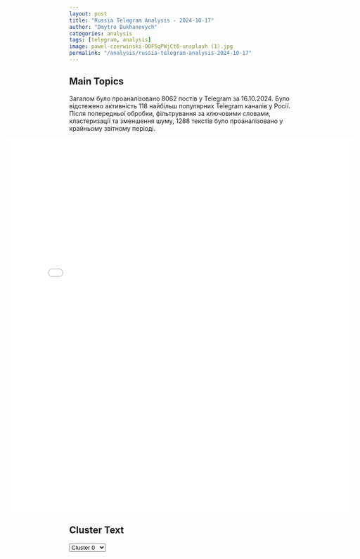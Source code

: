 ```yaml
---
layout: post
title: "Russia Telegram Analysis - 2024-10-17"
author: "Dmytro Bukhanevych"
categories: analysis
tags: [telegram, analysis]
image: pawel-czerwinski-OOFSqPWjCt0-unsplash (1).jpg
permalink: "/analysis/russia-telegram-analysis-2024-10-17"
---
```


<style>
    /* Adjusting iframe-container styles */
    .wide-iframe-container {
        width: calc(100% + 30vw);  /* Extending the width */
        margin-left: -15vw;       /* Negative margin to push to the left */
        overflow: hidden;         /* In case the iframe content spills over */
    }

    .wide-iframe-container iframe {
        width: 100%;  /* Making the iframe take the full width of its container */
        border: none; /* Removing any borders from the iframe */
    }

    /* Toggle mechanism */
    .hidden {
        display: none;
    }
    
    .show-content-target:checked + .show-content {
        display: block;
    }
</style>

<h2>Main Topics</h2>
<p>Загалом було проаналізовано 8062 постів у Telegram за 16.10.2024. Було відстежено активність 118 найбільш популярних Telegram каналів у Росії. Після попередньої обробки, фільтрування за ключовими словами, кластеризації та зменшення шуму, 1288 текстів було проаналізовано у крайньому звітному періоді.</p>
<!-- Embedding Main Plotly Visualization -->
<div class="wide-iframe-container">
    <iframe src="{{site.baseurl}}/visualizations/2024-10-17/fig_topics_time.html" height="850"></iframe>
</div>


<h2>Cluster Text</h2>

<!-- Dropdown to select a cluster -->
<select id="clusterSelector" onchange="displayClusterText()">
<option value="0">Cluster 0</option><option value="1">Cluster 1</option><option value="2">Cluster 2</option><option value="3">Cluster 3</option><option value="4">Cluster 4</option><option value="5">Cluster 5</option><option value="6">Cluster 6</option><option value="7">Cluster 7</option><option value="8">Cluster 8</option><option value="9">Cluster 9</option><option value="10">Cluster 10</option><option value="11">Cluster 11</option>
</select>

<!-- Display area for the selected cluster's text -->
<div id="clusterTextDisplay" class="hidden"></div>

<script type="text/javascript">
    var clusterDetails = {"0": "<b>Total Posts:</b> 30<br><b>Date:</b> 2024-10-16 16:53:39+00:00<br><b>Author:</b> zhest_belgorod<br><b>Link:</b> https://t.me/s/zhest_belgorod/50928<br><b>Subscribers:</b> 699366<br><b>Text:</b> \u0422\u0435\u043a\u0441\u0442: \u2757\ufe0f\u0414\u0432\u0430 \u043d\u0430\u0441\u0435\u043b\u0451\u043d\u043d\u044b\u0445 \u043f\u0443\u043d\u043a\u0442\u0430 \u0430\u0442\u0430\u043a\u043e\u0432\u0430\u043d\u044b \u0412\u0421\u0423. \u041f\u043e \u043f\u0440\u0435\u0434\u0432\u0430\u0440\u0438\u0442\u0435\u043b\u044c\u043d\u043e\u0439 \u0438\u043d\u0444\u043e\u0440\u043c\u0430\u0446\u0438\u0438, \u043f\u043e\u0441\u0442\u0440\u0430\u0434\u0430\u0432\u0448\u0438\u0445 \u043d\u0435\u0442. \u00ab\u0412 \u0441\u0435\u043b\u0435 \u042f\u0441\u043d\u044b\u0435 \u0417\u043e\u0440\u0438 \u0411\u0435\u043b\u0433\u043e\u0440\u043e\u0434\u0441\u043a\u043e\u0433\u043e \u0440\u0430\u0439\u043e\u043d\u0430 \u0434\u0440\u043e\u043d \u0441\u043e\u0432\u0435\u0440\u0448\u0438\u043b \u0430\u0442\u0430\u043a\u0443 \u043d\u0430 \u0440\u0435\u0439\u0441\u043e\u0432\u044b\u0439 \u0430\u0432\u0442\u043e\u0431\u0443\u0441. \u0421\u0438\u0441\u0442\u0435\u043c\u043e\u0439 \u0420\u042d\u0411 \u0431\u0435\u0441\u043f\u0438\u043b\u043e\u0442\u043d\u0438\u043a \u0431\u044b\u043b \u043f\u043e\u0434\u0430\u0432\u043b\u0435\u043d. \u0412\u0441\u043b\u0435\u0434\u0441\u0442\u0432\u0438\u0435 \u0435\u0433\u043e \u0434\u0435\u0442\u043e\u043d\u0430\u0446\u0438\u0438 \u043f\u0440\u0438 \u043f\u0430\u0434\u0435\u043d\u0438\u0438 \u043d\u0430 \u0434\u043e\u0440\u043e\u0433\u0443 \u043f\u043e\u0441\u0435\u0447\u0435\u043d\u0430 \u0437\u0430\u0434\u043d\u044f\u044f \u0447\u0430\u0441\u0442\u044c \u0442\u0440\u0430\u043d\u0441\u043f\u043e\u0440\u0442\u043d\u043e\u0433\u043e \u0441\u0440\u0435\u0434\u0441\u0442\u0432\u0430.\u0412 \u0441\u0435\u043b\u0435 \u0422\u0438\u0448\u0430\u043d\u043a\u0430 \u0412\u043e\u043b\u043e\u043a\u043e\u043d\u043e\u0432\u0441\u043a\u043e\u0433\u043e \u0440\u0430\u0439\u043e\u043d\u0430 \u0432 \u0440\u0435\u0437\u0443\u043b\u044c\u0442\u0430\u0442\u0435 \u0430\u0442\u0430\u043a\u0438 \u0434\u0440\u043e\u043d\u0430-\u043a\u0430\u043c\u0438\u043a\u0430\u0434\u0437\u0435 \u0430\u0434\u043c\u0438\u043d\u0438\u0441\u0442\u0440\u0430\u0442\u0438\u0432\u043d\u043e\u0435 \u0437\u0434\u0430\u043d\u0438\u0435 \u043f\u043e\u043b\u0443\u0447\u0438\u043b\u043e \u0437\u043d\u0430\u0447\u0438\u0442\u0435\u043b\u044c\u043d\u044b\u0435 \u043f\u043e\u0432\u0440\u0435\u0436\u0434\u0435\u043d\u0438\u044f\u00bb, \u2014 \u0441\u043e\u043e\u0431\u0449\u0438\u043b \u0433\u0443\u0431\u0435\u0440\u043d\u0430\u0442\u043e\u0440.\u2755 \u0416\u0435\u0441\u0442\u044c \u0411\u0435\u043b\u0433\u043e\u0440\u043e\u0434 - \u043f\u043e\u0434\u043f\u0438\u0441\u0430\u0442\u044c\u0441\u044f", "1": "<b>Total Posts:</b> 402<br><b>Date:</b> 2024-10-16 16:02:01+00:00<br><b>Author:</b> rian_ru<br><b>Link:</b> https://t.me/s/rian_ru/265287<br><b>Subscribers:</b> 3348528<br><b>Text:</b> \u0422\u0435\u043a\u0441\u0442: \u0421\u043f\u0435\u0446\u043e\u043f\u0435\u0440\u0430\u0446\u0438\u044f. \u041e\u0431\u0441\u0442\u0430\u043d\u043e\u0432\u043a\u0430 \u0438 \u0433\u043b\u0430\u0432\u043d\u044b\u0435 \u0441\u043e\u0431\u044b\u0442\u0438\u044f \u043d\u0430 16 \u043e\u043a\u0442\u044f\u0431\u0440\u044f.\u25aa\ufe0f\u0420\u043e\u0441\u0441\u0438\u0439\u0441\u043a\u0438\u0435 \u0432\u043e\u0439\u0441\u043a\u0430 \u043e\u0441\u0432\u043e\u0431\u043e\u0434\u0438\u043b\u0438 \u043d\u0430\u0441\u0435\u043b\u0451\u043d\u043d\u044b\u0435 \u043f\u0443\u043d\u043a\u0442\u044b \u041d\u0435\u0432\u0441\u043a\u043e\u0435 \u0432 \u041b\u041d\u0420 \u0438 \u041a\u0440\u0430\u0441\u043d\u044b\u0439 \u042f\u0440 \u0432 \u0414\u041d\u0420, \u0441\u043e\u043e\u0431\u0449\u0438\u043b\u043e \u041c\u0438\u043d\u043e\u0431\u043e\u0440\u043e\u043d\u044b.\u25aa\ufe0f\u041f\u043e\u0442\u0435\u0440\u0438 \u0412\u0421\u0423 \u0437\u0430 \u0441\u0443\u0442\u043a\u0438 \u043d\u0430 \u0440\u0430\u0437\u043d\u044b\u0445 \u043d\u0430\u043f\u0440\u0430\u0432\u043b\u0435\u043d\u0438\u044f\u0445 \u0441\u043e\u0441\u0442\u0430\u0432\u0438\u043b\u0438 \u0434\u043e 1820 \u0432\u043e\u0435\u043d\u043d\u043e\u0441\u043b\u0443\u0436\u0430\u0449\u0438\u0445. \u25aa\ufe0f\u0420\u043e\u0441\u0441\u0438\u0439\u0441\u043a\u0438\u0435 \u0432\u043e\u0439\u0441\u043a\u0430 \u0443\u043d\u0438\u0447\u0442\u043e\u0436\u0438\u043b\u0438 \u0443\u043a\u0440\u0430\u0438\u043d\u0441\u043a\u0438\u0439 \u0441\u043a\u043b\u0430\u0434 \u0431\u0435\u0437\u044d\u043a\u0438\u043f\u0430\u0436\u043d\u044b\u0445 \u043a\u0430\u0442\u0435\u0440\u043e\u0432, \u043f\u043e\u0440\u0430\u0437\u0438\u043b\u0438 \u0438\u043d\u0444\u0440\u0430\u0441\u0442\u0440\u0443\u043a\u0442\u0443\u0440\u0443 \u0432\u043e\u0435\u043d\u043d\u043e\u0433\u043e \u0430\u044d\u0440\u043e\u0434\u0440\u043e\u043c\u0430, \u043f\u0440\u043e\u0438\u0437\u0432\u043e\u0434\u0441\u0442\u0432\u043e \u0432\u0437\u0440\u044b\u0432\u0447\u0430\u0442\u044b\u0445 \u0432\u0435\u0449\u0435\u0441\u0442\u0432 \u0438 \u0431\u043e\u0435\u043f\u0440\u0438\u043f\u0430\u0441\u043e\u0432, \u043d\u0435\u0444\u0442\u0435\u043f\u0435\u0440\u0435\u0440\u0430\u0431\u0430\u0442\u044b\u0432\u0430\u044e\u0449\u0438\u0439 \u0437\u0430\u0432\u043e\u0434, \u0440\u0430\u043a\u0435\u0442\u043d\u044b\u0435 \u0443\u0441\u0442\u0430\u043d\u043e\u0432\u043a\u0438 \"\u041d\u0435\u043f\u0442\u0443\u043d\" \u0438 \u0421-200.\u25aa\ufe0f\u041d\u0430 \u043a\u0443\u0440\u0441\u043a\u043e\u043c \u043d\u0430\u043f\u0440\u0430\u0432\u043b\u0435\u043d\u0438\u0438 \u0412\u0421\u0423 \u0437\u0430 \u0441\u0443\u0442\u043a\u0438 \u043f\u043e\u0442\u0435\u0440\u044f\u043b\u0438 \u0441\u0432\u044b\u0448\u0435 350 \u0447\u0435\u043b\u043e\u0432\u0435\u043a \u0438 21 \u0435\u0434\u0438\u043d\u0438\u0446\u0443 \u0431\u0440\u043e\u043d\u0435\u0442\u0435\u0445\u043d\u0438\u043a\u0438, \u0432 \u0442\u043e\u043c \u0447\u0438\u0441\u043b\u0435 \u0434\u0432\u0430 \u0442\u0430\u043d\u043a\u0430, \u0448\u0435\u0441\u0442\u044c \u0443\u043a\u0440\u0430\u0438\u043d\u0441\u043a\u0438\u0445 \u0432\u043e\u0435\u043d\u043d\u043e\u0441\u043b\u0443\u0436\u0430\u0449\u0438\u0445 \u0441\u0434\u0430\u043b\u0438\u0441\u044c \u0432 \u043f\u043b\u0435\u043d. \u25aa\ufe0f\u041d\u043e\u0432\u044b\u0439 \"\u043c\u0438\u0440\u043d\u044b\u0439 \u043f\u043b\u0430\u043d\" \u0417\u0435\u043b\u0435\u043d\u0441\u043a\u043e\u0433\u043e \u043c\u043e\u0436\u0435\u0442 \u0444\u0430\u043a\u0442\u0438\u0447\u0435\u0441\u043a\u0438 \u043f\u043e\u0432\u0442\u043e\u0440\u044f\u0442\u044c \u043f\u043b\u0430\u043d \u0421\u0428\u0410, \u0437\u0430\u043a\u043b\u044e\u0447\u0430\u044e\u0449\u0438\u0439\u0441\u044f \u0432 \u0442\u043e\u043c, \u0447\u0442\u043e\u0431\u044b \u0432\u043e\u0435\u0432\u0430\u0442\u044c \u0441 \u0420\u043e\u0441\u0441\u0438\u0435\u0439 \u0434\u043e \u043f\u043e\u0441\u043b\u0435\u0434\u043d\u0435\u0433\u043e \u0443\u043a\u0440\u0430\u0438\u043d\u0446\u0430, \u0437\u0430\u044f\u0432\u0438\u043b \u041f\u0435\u0441\u043a\u043e\u0432.\u25aa\ufe0f\u0428\u043e\u043b\u044c\u0446 \u043f\u043e\u0441\u043b\u0435 \u0432\u0441\u0442\u0440\u0435\u0447\u0438 \u0441 \u0417\u0435\u043b\u0435\u043d\u0441\u043a\u0438\u043c \u043d\u0435 \u0438\u0437\u043c\u0435\u043d\u0438\u043b \u0441\u0432\u043e\u0435\u0439 \u043f\u043e\u0437\u0438\u0446\u0438\u0438 \u043e \u043d\u0435\u0433\u043e\u0442\u043e\u0432\u043d\u043e\u0441\u0442\u0438 \u0432 \u0441\u0440\u043e\u0447\u043d\u043e\u043c \u043f\u043e\u0440\u044f\u0434\u043a\u0435 \u043f\u0440\u0438\u043d\u044f\u0442\u044c \u0423\u043a\u0440\u0430\u0438\u043d\u0443 \u0432 \u041d\u0410\u0422\u041e, \u0437\u0430\u044f\u0432\u0438\u043b \u043e\u0444\u0438\u0446\u0438\u0430\u043b\u044c\u043d\u044b\u0439 \u043f\u0440\u0435\u0434\u0441\u0442\u0430\u0432\u0438\u0442\u0435\u043b\u044c \u043d\u0435\u043c\u0435\u0446\u043a\u043e\u0433\u043e \u043f\u0440\u0430\u0432\u0438\u0442\u0435\u043b\u044c\u0441\u0442\u0432\u0430 \u0425\u0435\u0431\u0435\u0448\u0442\u0440\u0430\u0439\u0442. \u25aa\ufe0f\u041d\u0410\u0422\u041e \u0432 \u0431\u043b\u0438\u0436\u0430\u0439\u0448\u0435\u0435 \u0432\u0440\u0435\u043c\u044f \u043d\u0435 \u043f\u0440\u0438\u0433\u043b\u0430\u0441\u0438\u0442 \u0423\u043a\u0440\u0430\u0438\u043d\u0443 \u0432 \u0430\u043b\u044c\u044f\u043d\u0441, \u0437\u0430\u044f\u0432\u0438\u043b\u0430 \u043f\u043e\u0441\u0442\u043f\u0440\u0435\u0434 \u0421\u0428\u0410 \u043f\u0440\u0438 \u041d\u0410\u0422\u041e \u0414\u0436\u0443\u043b\u0438\u0430\u043d\u043d\u0430 \u0421\u043c\u0438\u0442.\u25aa\ufe0f\u0428\u043e\u043b\u044c\u0446 \u0432 \u043e\u0447\u0435\u0440\u0435\u0434\u043d\u043e\u0439 \u0440\u0430\u0437 \u0437\u0430\u044f\u0432\u0438\u043b \u043e \u043d\u0435\u043e\u0431\u0445\u043e\u0434\u0438\u043c\u043e\u0441\u0442\u0438 \u0443\u0447\u0430\u0441\u0442\u0438\u044f \u0420\u043e\u0441\u0441\u0438\u0438 \u0432 \u0441\u043b\u0435\u0434\u0443\u044e\u0449\u0435\u0439 \u043c\u0438\u0440\u043d\u043e\u0439 \u043a\u043e\u043d\u0444\u0435\u0440\u0435\u043d\u0446\u0438\u0438 \u043f\u043e \u0423\u043a\u0440\u0430\u0438\u043d\u0435, \u0430 \u0442\u0430\u043a\u0436\u0435 \u043e \u0441\u0432\u043e\u0435\u0439 \u0433\u043e\u0442\u043e\u0432\u043d\u043e\u0441\u0442\u0438 \u0433\u043e\u0432\u043e\u0440\u0438\u0442\u044c \u0441 \u041f\u0443\u0442\u0438\u043d\u044b\u043c.\u25aa\ufe0f\u0423\u043a\u0440\u0430\u0438\u043d\u0441\u043a\u0438\u0435 \u0432\u043b\u0430\u0441\u0442\u0438 \u043d\u0430\u0447\u0430\u043b\u0438 \u044d\u0432\u0430\u043a\u0443\u0438\u0440\u043e\u0432\u0430\u0442\u044c \u0430\u0434\u043c\u0438\u043d\u0438\u0441\u0442\u0440\u0430\u0446\u0438\u044e \u0438 \u0441\u0438\u043b\u043e\u0432\u0438\u043a\u043e\u0432, \u0430 \u0442\u0430\u043a\u0436\u0435 \u043d\u0430\u0441\u0435\u043b\u0435\u043d\u0438\u0435 \u0438\u0437 \u041a\u0443\u043f\u044f\u043d\u0441\u043a\u0430, \u0432\u0438\u0434\u044f \u043d\u0430\u0441\u0442\u0443\u043f\u043b\u0435\u043d\u0438\u0435 \u0440\u043e\u0441\u0441\u0438\u0439\u0441\u043a\u0438\u0445 \u0432\u043e\u0439\u0441\u043a \u0432 \u043d\u0430\u043f\u0440\u0430\u0432\u043b\u0435\u043d\u0438\u0438 \u0433\u043e\u0440\u043e\u0434\u0430, \u0441\u043e\u043e\u0431\u0449\u0438\u043b \u0420\u0418\u0410 \u041d\u043e\u0432\u043e\u0441\u0442\u0438 \u0433\u043b\u0430\u0432\u0430 \u0440\u043e\u0441\u0441\u0438\u0439\u0441\u043a\u043e\u0439 \u0430\u0434\u043c\u0438\u043d\u0438\u0441\u0442\u0440\u0430\u0446\u0438\u0438 \u0425\u0430\u0440\u044c\u043a\u043e\u0432\u0441\u043a\u043e\u0439 \u043e\u0431\u043b\u0430\u0441\u0442\u0438 \u0413\u0430\u043d\u0447\u0435\u0432.", "2": "<b>Total Posts:</b> 73<br><b>Date:</b> 2024-10-16 13:55:29+00:00<br><b>Author:</b> ostashkonews<br><b>Link:</b> https://t.me/s/OstashkoNews/157065<br><b>Subscribers:</b> 394882<br><b>Text:</b> \u0422\u0435\u043a\u0441\u0442: \u26a1\ufe0f\u042d\u0444\u0438\u0440 \u0432 17:00!\u0417\u0435\u043b\u0435\u043d\u0441\u043a\u0438\u0439 \u043e\u0437\u0432\u0443\u0447\u0438\u043b \u00ab\u043f\u043b\u0430\u043d \u043f\u043e\u0431\u0435\u0434\u044b\u00bb \u0432 \u0412\u0435\u0440\u0445\u043e\u0432\u043d\u043e\u0439 \u0420\u0430\u0434\u0435. \u041d\u0435 \u0434\u043e\u0432\u043e\u043b\u044c\u043d\u044b \u0434\u0430\u0436\u0435 \u043d\u0430 \u0423\u043a\u0440\u0430\u0438\u043d\u0435, \u043d\u043e \u043f\u043e\u0447\u0435\u043c\u0443?\u0420\u043e\u0441\u0441\u0438\u044e \u0442\u043e\u043b\u043a\u0430\u044e\u0442 \u043a \u043f\u0435\u0440\u0435\u0433\u043e\u0432\u043e\u0440\u0430\u043c. \u0428\u043e\u043b\u044c\u0446 \u0437\u0430\u044f\u0432\u0438\u043b \u043e \u0433\u043e\u0442\u043e\u0432\u043d\u043e\u0441\u0442\u0438 \u043e\u0431\u0441\u0443\u0434\u0438\u0442\u044c \u0441 \u041f\u0443\u0442\u0438\u043d\u044b\u043c \u0443\u0440\u0435\u0433\u0443\u043b\u0438\u0440\u043e\u0432\u0430\u043d\u0438\u0435 \u0441\u0438\u0442\u0443\u0430\u0446\u0438\u0438 \u043d\u0430 \u0423\u043a\u0440\u0430\u0438\u043d\u0435.\u041e\u0431\u043e\u0441\u0442\u0440\u0435\u043d\u0438\u0435 \u043d\u0430 \u0433\u0440\u0430\u043d\u0438\u0446\u0435 \u0421\u0435\u0432\u0435\u0440\u043d\u043e\u0439 \u0438 \u042e\u0436\u043d\u043e\u0439 \u041a\u043e\u0440\u0435\u0438. \u0416\u0434\u0430\u0442\u044c \u043b\u0438 \u043d\u0430\u043c \u0441\u0435\u0432\u0435\u0440\u043e\u043a\u043e\u0440\u0435\u0439\u0446\u0435\u0432 \u043d\u0430 \u0421\u0412\u041e?\u041e\u0431\u0441\u0443\u0436\u0434\u0430\u0435\u043c \u044d\u0442\u0438 \u0438 \u0434\u0440\u0443\u0433\u0438\u0435 \u0442\u0435\u043c\u044b \u0432\u043c\u0435\u0441\u0442\u0435 \u0441 \u0432\u043e\u0435\u043d\u043d\u044b\u043c \u0436\u0443\u0440\u043d\u0430\u043b\u0438\u0441\u0442\u043e\u043c, \u043a\u0430\u043f\u0438\u0442\u0430\u043d\u043e\u043c 1 \u0440\u0430\u043d\u0433\u0430 \u0412\u0430\u0441\u0438\u043b\u0438\u0435\u043c \u0424\u0430\u0442\u0438\u0433\u0430\u0440\u043e\u0432\u044b\u043c - @fatigarov_news\u041f\u043e\u0434\u043a\u043b\u044e\u0447\u0430\u0439\u0441\u044f!\u2705\u0421\u0441\u044b\u043b\u043a\u0430 \u043d\u0430 RUTUBE - https://rutube.ru/video/9b16fb9aea59499d6098f4ca29a78566\u2705\u0421\u0441\u044b\u043b\u043a\u0430 \u043d\u0430 Telegram - https://t.me/politrussiacom?livestream", "3": "<b>Total Posts:</b> 283<br><b>Date:</b> 2024-10-16 09:51:41+00:00<br><b>Author:</b> varlamov_news<br><b>Link:</b> https://t.me/s/varlamov_news/55247<br><b>Subscribers:</b> 1240838<br><b>Text:</b> \u0422\u0435\u043a\u0441\u0442: \u0417\u0435\u043b\u0435\u043d\u0441\u043a\u0438\u0439 \u043f\u0440\u0435\u0434\u0441\u0442\u0430\u0432\u0438\u043b \u00ab\u043f\u043b\u0430\u043d \u043f\u043e\u0431\u0435\u0434\u044b\u00bb \u043d\u0430 \u0437\u0430\u0441\u0435\u0434\u0430\u043d\u0438\u0438 \u0412\u0435\u0440\u0445\u043e\u0432\u043d\u043e\u0439 \u0440\u0430\u0434\u044b; \u043f\u043b\u0430\u043d \u0441\u043e\u0441\u0442\u043e\u0438\u0442 \u0438\u0437 \u043f\u044f\u0442\u0438 \u043f\u0443\u043d\u043a\u0442\u043e\u0432 \u0438 \u0442\u0440\u0435\u0445 \u0441\u0435\u043a\u0440\u0435\u0442\u043d\u044b\u0445 \u0434\u043e\u043f\u043e\u043b\u043d\u0435\u043d\u0438\u0439 \u2014 \u00ab\u0420\u0411\u041a-\u0423\u043a\u0440\u0430\u0438\u043d\u0430\u00bb\u2022 \u041f\u0440\u0438\u0433\u043b\u0430\u0448\u0435\u043d\u0438\u0435 \u0423\u043a\u0440\u0430\u0438\u043d\u044b \u0432 \u041d\u0410\u0422\u041e:\u00ab\u0422\u0435\u043f\u0435\u0440\u044c \u0444\u0430\u043a\u0442 \u043f\u0440\u0438\u0433\u043b\u0430\u0448\u0435\u043d\u0438\u044f \u0434\u043b\u044f \u0423\u043a\u0440\u0430\u0438\u043d\u044b \u0432 \u041d\u0410\u0422\u041e \u043c\u043e\u0436\u0435\u0442 \u0441\u0442\u0430\u0442\u044c \u0434\u0435\u0439\u0441\u0442\u0432\u0438\u0442\u0435\u043b\u044c\u043d\u043e \u0444\u0443\u043d\u0434\u0430\u043c\u0435\u043d\u0442\u0430\u043b\u044c\u043d\u044b\u043c \u0434\u043b\u044f \u043c\u0438\u0440\u0430. \u041c\u044b \u043f\u043e\u043d\u0438\u043c\u0430\u0435\u043c, \u0447\u0442\u043e \u0447\u043b\u0435\u043d\u0441\u0442\u0432\u043e \u0432 \u041d\u0410\u0422\u041e \u2014 \u044d\u0442\u043e \u0432\u043e\u043f\u0440\u043e\u0441 \u0434\u0430\u043b\u044c\u043d\u0435\u0439\u0448\u0435\u0433\u043e, \u0430 \u043d\u0435 \u0441\u0435\u0433\u043e\u0434\u043d\u044f\u0448\u043d\u0435\u0433\u043e. \u041d\u043e \u041f\u0443\u0442\u0438\u043d \u0434\u043e\u043b\u0436\u0435\u043d \u0443\u0432\u0438\u0434\u0435\u0442\u044c, \u0447\u0442\u043e \u0435\u0433\u043e \u0433\u0435\u043e\u043f\u043e\u043b\u0438\u0442\u0438\u0447\u0435\u0441\u043a\u0438\u0435 \u0440\u0430\u0441\u0447\u0435\u0442\u044b \u043f\u0440\u043e\u0438\u0433\u0440\u044b\u0448\u043d\u044b\u00bb.\u2022 \u041e\u0431\u043e\u0440\u043e\u043d\u0430, \u0432\u043a\u043b\u044e\u0447\u0430\u044f \u0441\u043d\u044f\u0442\u0438\u0435 \u043e\u0433\u0440\u0430\u043d\u0438\u0447\u0435\u043d\u0438\u0439 \u043d\u0430 \u043f\u0440\u0438\u043c\u0435\u043d\u0435\u043d\u0438\u0435 \u0434\u0430\u043b\u044c\u043d\u043e\u0431\u043e\u0439\u043d\u043e\u0433\u043e \u0437\u0430\u043f\u0430\u0434\u043d\u043e\u0433\u043e \u043e\u0440\u0443\u0436\u0438\u044f \u043d\u0430 \u0442\u0435\u0440\u0440\u0438\u0442\u043e\u0440\u0438\u0438 \u0420\u043e\u0441\u0441\u0438\u0438:\u00ab\u042d\u0442\u043e \u0440\u0435\u0430\u043b\u0438\u0441\u0442\u0438\u0447\u043d\u043e \u2014 \u0437\u0430\u0449\u0438\u0449\u0430\u0442\u044c \u043d\u0430\u0448\u0438 \u043f\u043e\u0437\u0438\u0446\u0438\u0438 \u043d\u0430 \u043f\u043e\u043b\u0435 \u0431\u043e\u044f \u0432 \u0423\u043a\u0440\u0430\u0438\u043d\u0435 \u0438 \u043e\u0434\u043d\u043e\u0432\u0440\u0435\u043c\u0435\u043d\u043d\u043e \u0432\u043e\u0437\u0432\u0440\u0430\u0449\u0430\u0442\u044c \u0432\u043e\u0439\u043d\u0443 \u043d\u0430 \u0442\u0435\u0440\u0440\u0438\u0442\u043e\u0440\u0438\u044e \u0420\u043e\u0441\u0441\u0438\u0438, \u0447\u0442\u043e\u0431\u044b \u0440\u043e\u0441\u0441\u0438\u044f\u043d\u0435 \u0434\u0435\u0439\u0441\u0442\u0432\u0438\u0442\u0435\u043b\u044c\u043d\u043e \u0447\u0443\u0432\u0441\u0442\u0432\u043e\u0432\u0430\u043b\u0438, \u0447\u0442\u043e \u0442\u0430\u043a\u043e\u0435 \u0432\u043e\u0439\u043d\u0430\u00bb.\u2022 \u0421\u0434\u0435\u0440\u0436\u0438\u0432\u0430\u043d\u0438\u0435:\u00ab\u0420\u043e\u0441\u0441\u0438\u0439\u0441\u043a\u043e\u0435 \u0440\u0443\u043a\u043e\u0432\u043e\u0434\u0441\u0442\u0432\u043e \u0430\u0433\u0440\u0435\u0441\u0441\u0438\u0432\u043d\u043e \u0434\u0435\u0439\u0441\u0442\u0432\u0443\u0435\u0442 \u0442\u043e\u043b\u044c\u043a\u043e \u0442\u043e\u0433\u0434\u0430, \u043a\u043e\u0433\u0434\u0430 \u0443\u0431\u0435\u0436\u0434\u0435\u043d\u043e, \u0447\u0442\u043e \u043d\u0435 \u043f\u043e\u043b\u0443\u0447\u0438\u0442 \u0430\u0434\u0435\u043a\u0432\u0430\u0442\u043d\u043e\u0433\u043e \u0440\u0430\u0437\u0440\u0443\u0448\u0438\u0442\u0435\u043b\u044c\u043d\u043e\u0433\u043e \u043e\u0442\u0432\u0435\u0442\u0430. \u041a\u043e\u0433\u0434\u0430 \u0420\u043e\u0441\u0441\u0438\u044f \u0437\u043d\u0430\u0435\u0442, \u0447\u0442\u043e \u043e\u0442\u0432\u0435\u0442 \u0431\u0443\u0434\u0435\u0442, \u0438 \u043f\u043e\u043d\u0438\u043c\u0430\u044e\u0442, \u043a\u0430\u043a\u043e\u0439 \u044d\u0442\u043e \u0431\u0443\u0434\u0435\u0442 \u043e\u0442\u0432\u0435\u0442, \u043e\u043d\u0438 \u0432\u044b\u0431\u0438\u0440\u0430\u044e\u0442 \u043f\u0435\u0440\u0435\u0433\u043e\u0432\u043e\u0440\u044b \u0438 \u0441\u0442\u0430\u0431\u0438\u043b\u044c\u043d\u043e\u0435 \u0441\u043e\u0441\u0443\u0449\u0435\u0441\u0442\u0432\u043e\u0432\u0430\u043d\u0438\u0435 \u0434\u0430\u0436\u0435 \u0441\u043e \u0441\u0442\u0440\u0430\u0442\u0435\u0433\u0438\u0447\u0435\u0441\u043a\u0438\u043c\u0438 \u043f\u0440\u043e\u0442\u0438\u0432\u043d\u0438\u043a\u0430\u043c\u0438\u00bb.\u2022 \u0420\u0430\u0437\u0432\u0438\u0442\u0438\u0435 \u044d\u043a\u043e\u043d\u043e\u043c\u0438\u0447\u0435\u0441\u043a\u043e\u0433\u043e \u043f\u043e\u0442\u0435\u043d\u0446\u0438\u0430\u043b\u0430:\u00ab\u0423\u043a\u0440\u0430\u0438\u043d\u0430 \u043f\u0440\u0435\u0434\u043b\u0430\u0433\u0430\u0435\u0442 \u0421\u0428\u0410 \u0432\u043c\u0435\u0441\u0442\u0435 \u0441 \u043e\u043f\u0440\u0435\u0434\u0435\u043b\u0435\u043d\u043d\u044b\u043c\u0438 \u043f\u0430\u0440\u0442\u043d\u0435\u0440\u0430\u043c\u0438 \u0437\u0430\u043a\u043b\u044e\u0447\u0438\u0442\u044c \u0441\u043f\u0435\u0446\u0438\u0430\u043b\u044c\u043d\u043e\u0435 \u0441\u043e\u0433\u043b\u0430\u0448\u0435\u043d\u0438\u0435 \u043f\u043e \u0441\u043e\u0432\u043c\u0435\u0441\u0442\u043d\u043e\u0439 \u0437\u0430\u0449\u0438\u0442\u0435 \u0438\u043c\u0435\u044e\u0449\u0438\u0445\u0441\u044f \u0432 \u0423\u043a\u0440\u0430\u0438\u043d\u0435 \u043a\u0440\u0438\u0442\u0438\u0447\u0435\u0441\u043a\u0438\u0445 \u0440\u0435\u0441\u0443\u0440\u0441\u043e\u0432, \u0441\u043e\u0432\u043c\u0435\u0441\u0442\u043d\u043e\u0433\u043e \u0438\u043d\u0432\u0435\u0441\u0442\u0438\u0440\u043e\u0432\u0430\u043d\u0438\u044f \u0438 \u0438\u0441\u043f\u043e\u043b\u044c\u0437\u043e\u0432\u0430\u043d\u0438\u044f \u0441\u043e\u043e\u0442\u0432\u0435\u0442\u0441\u0442\u0432\u0443\u044e\u0449\u0435\u0433\u043e \u044d\u043a\u043e\u043d\u043e\u043c\u0438\u0447\u0435\u0441\u043a\u043e\u0433\u043e \u043f\u043e\u0442\u0435\u043d\u0446\u0438\u0430\u043b\u0430\u00bb.\u2022 \u0423\u043a\u0440\u0435\u043f\u043b\u0435\u043d\u0438\u0435 \u043e\u0431\u043e\u0440\u043e\u043d\u044b \u041d\u0410\u0422\u041e:\u00ab\u041f\u043e\u0441\u043b\u0435 \u044d\u0442\u043e\u0439 \u0432\u043e\u0439\u043d\u044b \u0443 \u0423\u043a\u0440\u0430\u0438\u043d\u044b \u0431\u0443\u0434\u0435\u0442 \u043e\u0434\u0438\u043d \u0438\u0437 \u0441\u0430\u043c\u044b\u0445 \u043e\u043f\u044b\u0442\u043d\u044b\u0445 \u0438 \u043a\u0440\u0443\u043f\u043d\u044b\u0445 \u0432\u043e\u0435\u043d\u043d\u044b\u0445 \u043a\u043e\u043d\u0442\u0438\u043d\u0433\u0435\u043d\u0442\u043e\u0432. \u042d\u0442\u043e \u043b\u044e\u0434\u0438 \u2014 \u043d\u0430\u0448\u0438 \u0432\u043e\u0438\u043d\u044b, \u043a\u043e\u0442\u043e\u0440\u044b\u0435 \u0431\u0443\u0434\u0443\u0442 \u043e\u0431\u043b\u0430\u0434\u0430\u0442\u044c \u0440\u0435\u0430\u043b\u044c\u043d\u044b\u043c \u043e\u043f\u044b\u0442\u043e\u043c \u0441\u043e\u0432\u0440\u0435\u043c\u0435\u043d\u043d\u043e\u0439 \u0432\u043e\u0439\u043d\u044b, \u0443\u0441\u043f\u0435\u0448\u043d\u044b\u043c \u043e\u043f\u044b\u0442\u043e\u043c \u043f\u0440\u0438\u043c\u0435\u043d\u0435\u043d\u0438\u044f \u0437\u0430\u043f\u0430\u0434\u043d\u043e\u0433\u043e \u043e\u0440\u0443\u0436\u0438\u044f \u0438 \u0440\u0430\u0437\u043d\u043e\u0441\u0442\u043e\u0440\u043e\u043d\u043d\u0438\u043c \u043e\u043f\u044b\u0442\u043e\u043c \u0432\u0437\u0430\u0438\u043c\u043e\u0434\u0435\u0439\u0441\u0442\u0432\u0438\u044f \u0441 \u0432\u043e\u0435\u043d\u043d\u044b\u043c\u0438 \u041d\u0410\u0422\u041e\u00bb.", "4": "<b>Total Posts:</b> 34<br><b>Date:</b> 2024-10-16 17:33:25+00:00<br><b>Author:</b> ejdailyru<br><b>Link:</b> https://t.me/s/ejdailyru/273692<br><b>Subscribers:</b> 602695<br><b>Text:</b> \u0422\u0435\u043a\u0441\u0442: \u0411\u0430\u0439\u0434\u0435\u043d \u0441\u043e\u0437\u0432\u043e\u043d\u0438\u043b\u0441\u044f \u0441 \u0417\u0435\u043b\u0435\u043d\u0441\u043a\u0438\u043c \u0438 \u043e\u0431\u044a\u044f\u0432\u0438\u043b \u043e \u043d\u043e\u0432\u043e\u043c \u043f\u0430\u043a\u0435\u0442\u0435 \u0432\u043e\u0435\u043d\u043d\u043e\u0439 \u043f\u043e\u043c\u043e\u0449\u0438 \u0423\u043a\u0440\u0430\u0438\u043d\u0435 \u043d\u0430 $425 \u043c\u043b\u043d, \u043a\u0443\u0434\u0430 \u0432\u0445\u043e\u0434\u044f\u0442 \u0441\u0440\u0435\u0434\u0441\u0442\u0432\u0430 \u041f\u0412\u041e, \u0431\u043e\u0435\u043f\u0440\u0438\u043f\u0430\u0441\u044b \u0438 \u0431\u0440\u043e\u043d\u0435\u0442\u0435\u0445\u043d\u0438\u043a\u0430, \u0441\u043e\u043e\u0431\u0449\u0438\u043b\u0430 \u043f\u0440\u0435\u0441\u0441-\u0441\u043b\u0443\u0436\u0431\u0430 \u0411\u0435\u043b\u043e\u0433\u043e \u0434\u043e\u043c\u0430. \u0410\u043c\u0435\u0440\u0438\u043a\u0430\u043d\u0441\u043a\u0438\u0439 \u043f\u0440\u0435\u0437\u0438\u0434\u0435\u043d\u0442 \u0432 \u043d\u043e\u044f\u0431\u0440\u0435 \u043f\u0440\u043e\u0432\u0435\u0434\u0435\u0442 \u0432 \u043e\u043d\u043b\u0430\u0439\u043d-\u0440\u0435\u0436\u0438\u043c\u0435 \u0432\u0441\u0442\u0440\u0435\u0447\u0443 \u0441 \u043b\u0438\u0434\u0435\u0440\u0430\u043c\u0438 \u0441\u0442\u0440\u0430\u043d, \u043a\u043e\u0442\u043e\u0440\u044b\u0435 \u0432\u0445\u043e\u0434\u044f\u0442 \u0432 \u043a\u043e\u043d\u0442\u0430\u043a\u0442\u043d\u0443\u044e \u0433\u0440\u0443\u043f\u043f\u0443 \u043f\u043e \u0423\u043a\u0440\u0430\u0438\u043d\u0435. \u0422\u0430\u043a\u0443\u044e \u0432\u0441\u0442\u0440\u0435\u0447\u0443 \u0440\u0430\u043d\u0435\u0435 \u043e\u0442\u043c\u0435\u043d\u0438\u043b\u0438 \u0438\u0437-\u0437\u0430 \u0443\u0440\u0433\u0430\u043d\u0430 \u0432 \u0421\u0428\u0410. @ejdailyru", "5": "<b>Total Posts:</b> 58<br><b>Date:</b> 2024-10-16 11:11:49+00:00<br><b>Author:</b> ukraina_ru<br><b>Link:</b> https://t.me/s/ukraina_ru/220551<br><b>Subscribers:</b> 471262<br><b>Text:</b> \u0422\u0435\u043a\u0441\u0442: \u26a1 \u0420\u043e\u0441\u0441\u0438\u0439\u0441\u043a\u0438\u0435 \u0432\u043e\u0439\u0441\u043a\u0430 \u043e\u0441\u0432\u043e\u0431\u043e\u0434\u0438\u043b\u0438 \u041a\u0440\u0430\u0441\u043d\u044b\u0439 \u042f\u0440 \u0432 \u0414\u041d\u0420 \u0438 \u041d\u0435\u0432\u0441\u043a\u043e\u0435 \u0432 \u041b\u041d\u0420, \u0441\u043e\u043e\u0431\u0449\u0438\u043b\u0438 \u0432 \u041c\u0438\u043d\u043e\u0431\u043e\u0440\u043e\u043d\u044b.  \u0423\u043a\u0440\u0430\u0438\u043d\u0430.\u0440\u0443 \u2014 \u0437\u043d\u0430\u0442\u044c \u0433\u043b\u0430\u0432\u043d\u043e\u0435! \ud83d\udc4d", "6": "<b>Total Posts:</b> 22<br><b>Date:</b> 2024-10-16 11:16:52+00:00<br><b>Author:</b> itsdonetsk<br><b>Link:</b> https://t.me/s/itsdonetsk/204950<br><b>Subscribers:</b> 581131<br><b>Text:</b> \u0422\u0435\u043a\u0441\u0442: \u0413\u043e\u0441\u0434\u0443\u043c\u0430 \u043f\u0440\u0438\u043d\u044f\u043b\u0430 \u0432 I \u0447\u0442\u0435\u043d\u0438\u0438 \u043f\u0440\u043e\u0435\u043a\u0442 \u043e \u043f\u0440\u0438\u0437\u043d\u0430\u043d\u0438\u0438 \u043e\u0431\u0441\u0442\u043e\u044f\u0442\u0435\u043b\u044c\u0441\u0442\u0432\u043e\u043c, \u043e\u0442\u044f\u0433\u0447\u0430\u044e\u0449\u0438\u043c \u043d\u0430\u043a\u0430\u0437\u0430\u043d\u0438\u0435, \u0441\u043e\u0432\u0435\u0440\u0448\u0435\u043d\u0438\u0435 \u043f\u0440\u0435\u0441\u0442\u0443\u043f\u043b\u0435\u043d\u0438\u044f \u043d\u0435\u043b\u0435\u0433\u0430\u043b\u044c\u043d\u044b\u043c \u043c\u0438\u0433\u0440\u0430\u043d\u0442\u043e\u043c\u041f\u043e\u0434\u043f\u0438\u0441\u0430\u0442\u044c\u0441\u044f  |  \u041f\u0440\u0435\u0434\u043b\u043e\u0436\u0438\u0442\u044c \u043d\u043e\u0432\u043e\u0441\u0442\u044c", "7": "<b>Total Posts:</b> 19<br><b>Date:</b> 2024-10-16 09:04:03+00:00<br><b>Author:</b> rt_russian<br><b>Link:</b> https://t.me/s/rt_russian/218168<br><b>Subscribers:</b> 994519<br><b>Text:</b> \u0422\u0435\u043a\u0441\u0442: \u0420\u043e\u0441\u0441\u0438\u0439\u0441\u043a\u0438\u0435 \u0432\u043e\u0439\u0441\u043a\u0430 \u043e\u0441\u0432\u043e\u0431\u043e\u0434\u0438\u043b\u0438 \u043d\u0430\u0441\u0435\u043b\u0451\u043d\u043d\u044b\u0435 \u043f\u0443\u043d\u043a\u0442\u044b \u041d\u0435\u0432\u0441\u043a\u043e\u0435 \u0432 \u041b\u041d\u0420 \u0438 \u041a\u0440\u0430\u0441\u043d\u044b\u0439 \u042f\u0440 \u0432 \u0414\u041d\u0420 \u2014 \u041c\u0438\u043d\u043e\u0431\u043e\u0440\u043e\u043d\u044b.\ud83d\udfe9 \u041f\u043e\u0434\u043f\u0438\u0441\u0430\u0442\u044c\u0441\u044f | \u041f\u0440\u0438\u0441\u043b\u0430\u0442\u044c \u043d\u043e\u0432\u043e\u0441\u0442\u044c | \u0417\u0435\u0440\u043a\u0430\u043b\u043e", "8": "<b>Total Posts:</b> 49<br><b>Date:</b> 2024-10-16 07:56:49+00:00<br><b>Author:</b> rbc_news<br><b>Link:</b> https://t.me/s/rbc_news/105164<br><b>Subscribers:</b> 513169<br><b>Text:</b> \u0422\u0435\u043a\u0441\u0442: \u0421\u0428\u0410 \u043f\u043e\u043c\u043e\u0433\u0430\u044e\u0442 \u0441\u0431\u0438\u0432\u0430\u0442\u044c \u0440\u0430\u043a\u0435\u0442\u044b \u043d\u0430\u0434 \u0418\u0437\u0440\u0430\u0438\u043b\u0435\u043c, \u043d\u043e \u043d\u0435 \u043d\u0430\u0434 \u0423\u043a\u0440\u0430\u0438\u043d\u043e\u0439, \u043f\u043e\u0442\u043e\u043c\u0443 \u0447\u0442\u043e \u0420\u043e\u0441\u0441\u0438\u044f, \u0432 \u043e\u0442\u043b\u0438\u0447\u0438\u0435 \u043e\u0442 \u0418\u0440\u0430\u043d\u0430, \u044f\u0434\u0435\u0440\u043d\u0430\u044f \u0434\u0435\u0440\u0436\u0430\u0432\u0430, \u0437\u0430\u044f\u0432\u0438\u043b\u0438 \u0438\u0441\u0442\u043e\u0447\u043d\u0438\u043a\u0438 \u0441\u0440\u0435\u0434\u0438 \u0432\u044b\u0441\u043e\u043a\u043e\u043f\u043e\u0441\u0442\u0430\u0432\u043b\u0435\u043d\u043d\u044b\u0445 \u0430\u043c\u0435\u0440\u0438\u043a\u0430\u043d\u0441\u043a\u0438\u0445 \u0447\u0438\u043d\u043e\u0432\u043d\u0438\u043a\u043e\u0432 \u0438\u0437\u0434\u0430\u043d\u0438\u044e Politico.\u0421\u043e\u0431\u0435\u0441\u0435\u0434\u043d\u0438\u043a\u0438 \u043f\u043e\u044f\u0441\u043d\u0438\u043b\u0438, \u0447\u0442\u043e \u0432 \u0441\u043b\u0443\u0447\u0430\u0435 \u0441 \u043f\u043e\u043c\u043e\u0449\u044c\u044e \u0418\u0437\u0440\u0430\u0438\u043b\u044e \u0421\u0428\u0410 \u043c\u043e\u0433\u0443\u0442 \u0434\u0435\u0439\u0441\u0442\u0432\u043e\u0432\u0430\u0442\u044c \u0441\u043c\u0435\u043b\u0435\u0435, \u043f\u043e\u0441\u043a\u043e\u043b\u044c\u043a\u0443 \u043d\u0435\u0442 \u0440\u0438\u0441\u043a\u0430 \u043d\u0430\u0447\u0430\u043b\u0430 \u044f\u0434\u0435\u0440\u043d\u043e\u0439 \u0432\u043e\u0439\u043d\u044b. \u00ab\u0416\u0435\u0441\u0442\u043a\u0438\u0439 \u043e\u0442\u0432\u0435\u0442, \u043a\u043e\u0442\u043e\u0440\u044b\u0439 \u0443\u043a\u0440\u0430\u0438\u043d\u0446\u044b, \u0432\u043e\u0437\u043c\u043e\u0436\u043d\u043e, \u043d\u0435 \u0437\u0430\u0445\u043e\u0442\u044f\u0442 \u0443\u0441\u043b\u044b\u0448\u0430\u0442\u044c, \u043d\u043e, \u043a \u0441\u043e\u0436\u0430\u043b\u0435\u043d\u0438\u044e, \u043e\u043d \u0438\u0441\u0442\u0438\u043d\u0435\u043d: \u043c\u044b \u043c\u043e\u0436\u0435\u043c \u043f\u043e\u0439\u0442\u0438 \u043d\u0430 \u0440\u0438\u0441\u043a \u0441\u0431\u0438\u0442\u044c \u0438\u0440\u0430\u043d\u0441\u043a\u0438\u0435 \u0440\u0430\u043a\u0435\u0442\u044b \u043d\u0430\u0434 \u0418\u0437\u0440\u0430\u0438\u043b\u0435\u043c, \u043d\u0435 \u0441\u043f\u0440\u043e\u0432\u043e\u0446\u0438\u0440\u043e\u0432\u0430\u0432 \u043f\u0440\u044f\u043c\u0443\u044e \u0432\u043e\u0439\u043d\u0443 \u0441 \u0422\u0435\u0433\u0435\u0440\u0430\u043d\u043e\u043c, \u043a\u043e\u0442\u043e\u0440\u0430\u044f \u043c\u043e\u0436\u0435\u0442 \u043f\u0440\u0438\u0432\u0435\u0441\u0442\u0438 \u043a \u044f\u0434\u0435\u0440\u043d\u043e\u0439 \u0432\u043e\u0439\u043d\u0435. \u0413\u043e\u0440\u0430\u0437\u0434\u043e \u0431\u043e\u043b\u044c\u0448\u0435 \u0440\u0438\u0441\u043a\u0430 \u043f\u043e\u043f\u044b\u0442\u0430\u0442\u044c\u0441\u044f \u0441\u0434\u0435\u043b\u0430\u0442\u044c \u044d\u0442\u043e \u0441 \u0420\u043e\u0441\u0441\u0438\u0435\u0439\u00bb, \u2014 \u0437\u0430\u044f\u0432\u0438\u043b \u043e\u0434\u0438\u043d \u0438\u0437 \u0447\u0438\u043d\u043e\u0432\u043d\u0438\u043a\u043e\u0432.\ud83d\udc1a \u0421\u043b\u0435\u0434\u0438\u0442\u044c \u0437\u0430 \u043d\u043e\u0432\u043e\u0441\u0442\u044f\u043c\u0438 \u0420\u0411\u041a \u0432 Telegram", "9": "<b>Total Posts:</b> 123<br><b>Date:</b> 2024-10-16 18:06:45+00:00<br><b>Author:</b> radarrussiia<br><b>Link:</b> https://t.me/s/radarrussiia/13184<br><b>Subscribers:</b> 445821<br><b>Text:</b> \u0422\u0435\u043a\u0441\u0442: \u041d\u0430\u0434 \u0411\u0440\u044f\u043d\u0441\u043a\u043e\u0439 \u0438 \u041e\u0440\u043b\u043e\u0432\u0441\u043a\u043e\u0439 \u043e\u0431\u043b\u0430\u0441\u0442\u044f\u043c\u0438 \u0443\u043d\u0438\u0447\u0442\u043e\u0436\u0435\u043d\u043e \u043f\u043e \u043e\u0434\u043d\u043e\u043c\u0443 \u0411\u041f\u041b\u0410.\u2757\ufe0f\u0420\u0430\u0434\u0430\u0440 \u043f\u043e \u0432\u0441\u0435\u0439 \u0420\u043e\u0441\u0441\u0438\u0438 - @radarrussiia", "10": "<b>Total Posts:</b> 15<br><b>Date:</b> 2024-10-16 10:40:24+00:00<br><b>Author:</b> bbbreaking<br><b>Link:</b> https://t.me/s/bbbreaking/191977<br><b>Subscribers:</b> 1818292<br><b>Text:</b> \u0422\u0435\u043a\u0441\u0442: \u2757\ufe0f\u0412\u043b\u0430\u0434\u0438\u043c\u0438\u0440 \u0417\u0435\u043b\u0435\u043d\u0441\u043a\u0438\u0439 \u0432 \u0441\u0435\u043d\u0442\u044f\u0431\u0440\u0435 \u0434\u0430\u043b \u0441\u043e\u044e\u0437\u043d\u0438\u043a\u0430\u043c \u0442\u0440\u0438 \u043c\u0435\u0441\u044f\u0446\u0430 \u043d\u0430 \u0442\u043e, \u0447\u0442\u043e\u0431\u044b \u043f\u0440\u0438\u043d\u044f\u0442\u044c \u043e\u0441\u043d\u043e\u0432\u043d\u044b\u0435 \u043f\u043e\u043b\u043e\u0436\u0435\u043d\u0438\u044f \u043f\u0440\u0435\u0434\u0441\u0442\u0430\u0432\u043b\u0435\u043d\u043d\u043e\u0433\u043e \u0438\u043c \u0442\u0430\u043a \u043d\u0430\u0437\u044b\u0432\u0430\u0435\u043c\u043e\u0433\u043e \"\u043f\u043b\u0430\u043d\u0430 \u043f\u043e\u0431\u0435\u0434\u044b\" \u0423\u043a\u0440\u0430\u0438\u043d\u044b, \u043f\u0435\u0440\u0435\u0434\u0430\u0435\u0442 \u0430\u0433\u0435\u043d\u0442\u0441\u0442\u0432\u043e AP. \"\u0421 \u0442\u0435\u0445 \u043f\u043e\u0440 \u0417\u0435\u043b\u0435\u043d\u0441\u043a\u0438\u0439 \u043e\u0431\u044a\u0435\u0437\u0434\u0438\u043b \u0437\u0430\u043f\u0430\u0434\u043d\u044b\u0435 \u0441\u0442\u043e\u043b\u0438\u0446\u044b, \u0447\u0442\u043e\u0431\u044b \u043f\u0440\u0435\u0434\u0441\u0442\u0430\u0432\u0438\u0442\u044c \u0434\u0440\u0443\u0433\u0438\u043c \u043a\u043b\u044e\u0447\u0435\u0432\u044b\u043c \u0441\u043e\u044e\u0437\u043d\u0438\u043a\u0430\u043c \u0441\u0432\u043e\u0439 \u043f\u043b\u0430\u043d ... \u041d\u043e \u043d\u0438\u043a\u0442\u043e \u0438\u0437 \u043d\u0438\u0445 \u043f\u043e\u043a\u0430 \u043d\u0435 \u043f\u043e\u0434\u0430\u043b \u043d\u0438\u043a\u0430\u043a\u0438\u0445 \u043f\u0440\u0438\u0437\u043d\u0430\u043a\u043e\u0432 \u0442\u043e\u0433\u043e, \u0447\u0442\u043e \u043f\u043e\u0434\u0434\u0435\u0440\u0436\u0438\u0442 \u044d\u0442\u043e\u0442 \u043f\u043b\u0430\u043d. \u041d\u0435\u043a\u043e\u0442\u043e\u0440\u044b\u0435 \u0432\u044b\u0440\u0430\u0437\u0438\u043b\u0438 \u043e\u0431\u0435\u0441\u043f\u043e\u043a\u043e\u0435\u043d\u043d\u043e\u0441\u0442\u044c \u043f\u043e \u043f\u043e\u0432\u043e\u0434\u0443 \u0436\u0435\u0441\u0442\u043a\u043e\u0433\u043e \u0441\u0440\u043e\u043a\u0430, \u0443\u0441\u0442\u0430\u043d\u043e\u0432\u043b\u0435\u043d\u043d\u043e\u0433\u043e \u0417\u0435\u043b\u0435\u043d\u0441\u043a\u0438\u043c, \u043a\u043e\u0442\u043e\u0440\u044b\u0439 \u0434\u0430\u043b \u0441\u043e\u044e\u0437\u043d\u0438\u043a\u0430\u043c \u0432\u0441\u0435\u0433\u043e \u0442\u0440\u0438 \u043c\u0435\u0441\u044f\u0446\u0430 \u043d\u0430 \u043f\u0440\u0438\u043d\u044f\u0442\u0438\u0435 \u043e\u0441\u043d\u043e\u0432\u043d\u044b\u0445 \u043f\u043e\u043b\u043e\u0436\u0435\u043d\u0438\u0439 \u043f\u043b\u0430\u043d\u0430 \u0432 \u043a\u043e\u043d\u0446\u0435 \u0441\u0435\u043d\u0442\u044f\u0431\u0440\u044f\", - \u0433\u043e\u0432\u043e\u0440\u0438\u0442\u0441\u044f \u0432 \u0441\u043e\u043e\u0431\u0449\u0435\u043d\u0438\u0438 \u0430\u0433\u0435\u043d\u0442\u0441\u0442\u0432\u0430.", "11": "<b>Total Posts:</b> 11<br><b>Date:</b> 2024-10-16 15:40:31+00:00<br><b>Author:</b> dimsmirnov175<br><b>Link:</b> https://t.me/s/dimsmirnov175/81812<br><b>Subscribers:</b> 342550<br><b>Text:</b> \u0422\u0435\u043a\u0441\u0442: \u041f\u0440\u0435\u0437\u0438\u0434\u0435\u043d\u0442 \u041f\u043e\u043b\u044c\u0448\u0438 \u0410\u043d\u0434\u0436\u0435\u0439 \u0414\u0443\u0434\u0430 \u2014 \u043e\u0431 \u043e\u0442\u043a\u0430\u0437\u0435 \u043d\u0430\u0437\u043d\u0430\u0447\u0430\u0442\u044c \u043f\u0440\u0435\u0434\u043b\u043e\u0436\u0435\u043d\u043d\u044b\u0445 \u043f\u0440\u0430\u0432\u0438\u0442\u0435\u043b\u044c\u0441\u0442\u0432\u043e\u043c \u043f\u043e\u0441\u043b\u043e\u0432-\u0432\u044b\u043f\u0443\u0441\u043a\u043d\u0438\u043a\u043e\u0432 \u041c\u0413\u0418\u041c\u041e: \u041e\u0442\u0434\u0435\u043b\u044c\u043d\u044b\u043c \u0432\u043e\u043f\u0440\u043e\u0441\u043e\u043c \u0432 \u044d\u0442\u043e\u043c \u043a\u043e\u043d\u0442\u0435\u043a\u0441\u0442\u0435 \u044f\u0432\u043b\u044f\u0435\u0442\u0441\u044f \u0442\u043e, \u043a\u043e\u0433\u043e \u043f\u0440\u0430\u0432\u0438\u0442\u0435\u043b\u044c\u0441\u0442\u0432\u043e \u043f\u0440\u0435\u043c\u044c\u0435\u0440\u0430 \u0414\u043e\u043d\u0430\u043b\u044c\u0434\u0430 \u0422\u0443\u0441\u043a\u0430 \u043f\u043b\u0430\u043d\u0438\u0440\u0443\u0435\u0442 \u043e\u0442\u043f\u0440\u0430\u0432\u0438\u0442\u044c \u0432 \u043d\u0435\u043e\u0431\u044b\u0447\u0430\u0439\u043d\u043e \u0432\u0430\u0436\u043d\u044b\u0435 \u0434\u043b\u044f \u041f\u043e\u043b\u044c\u0448\u0438 \u043f\u0440\u0435\u0434\u0441\u0442\u0430\u0432\u0438\u0442\u0435\u043b\u044c\u0441\u0442\u0432\u0430. \u042d\u0442\u043e, \u0441\u0440\u0435\u0434\u0438 \u043f\u0440\u043e\u0447\u0438\u0445, \u0432\u044b\u043f\u0443\u0441\u043a\u043d\u0438\u043a\u0438 \u041c\u043e\u0441\u043a\u043e\u0432\u0441\u043a\u043e\u0433\u043e \u0433\u043e\u0441\u0443\u0434\u0430\u0440\u0441\u0442\u0432\u0435\u043d\u043d\u043e\u0433\u043e \u0438\u043d\u0441\u0442\u0438\u0442\u0443\u0442\u0430 \u043c\u0435\u0436\u0434\u0443\u043d\u0430\u0440\u043e\u0434\u043d\u044b\u0445 \u043e\u0442\u043d\u043e\u0448\u0435\u043d\u0438\u0439 \u0438\u043b\u0438 \u0442\u0430\u043a \u043d\u0430\u0437\u044b\u0432\u0430\u0435\u043c\u043e\u0433\u043e \u041c\u0413\u0418\u041c\u041e \u2014 \u043f\u043e\u0441\u0442\u0441\u043e\u0432\u0435\u0442\u0441\u043a\u043e\u0433\u043e \u0443\u043d\u0438\u0432\u0435\u0440\u0441\u0438\u0442\u0435\u0442\u0430,  \u0438\u0437\u043d\u0430\u0447\u0430\u043b\u044c\u043d\u043e \u0441\u0432\u044f\u0437\u0430\u043d\u043d\u043e\u0433\u043e \u0441 \u0440\u043e\u0441\u0441\u0438\u0439\u0441\u043a\u0438\u043c\u0438 \u0441\u043f\u0435\u0446\u0441\u043b\u0443\u0436\u0431\u0430\u043c\u0438 \u0438 \u044f\u0432\u043b\u044f\u044e\u0449\u0435\u0433\u043e\u0441\u044f \u0438\u0445 \u0441\u0432\u043e\u0435\u043e\u0431\u0440\u0430\u0437\u043d\u043e\u0439 \u043a\u0443\u0437\u043d\u0438\u0446\u0435\u0439 \u043a\u0430\u0434\u0440\u043e\u0432, \u043f\u043e\u0441\u043a\u043e\u043b\u044c\u043a\u0443 \u0432 \u044d\u0442\u043e\u043c \u0432\u0443\u0437\u0435 \u0443\u0447\u0430\u0442\u0441\u044f \u0441\u0442\u0443\u0434\u0435\u043d\u0442\u044b \u0438\u0437 \u043c\u043d\u043e\u0433\u0438\u0445 \u0441\u0442\u0440\u0430\u043d. \u041c\u043d\u043e\u0433\u0438\u0435 \u0438\u0437 \u0442\u0435\u0445, \u043a\u0442\u043e \u0440\u0430\u043d\u0435\u0435 \u0443\u0447\u0438\u043b\u0438\u0441\u044c \u0442\u0430\u043c, \u0441\u0442\u0430\u043b\u0438 \u0447\u0430\u0441\u0442\u044c\u044e \u0430\u043f\u043f\u0430\u0440\u0430\u0442\u0430 \u041c\u0418\u0414 \u043a\u043e\u043c\u043c\u0443\u043d\u0438\u0441\u0442\u0438\u0447\u0435\u0441\u043a\u043e\u0439 \u041f\u043e\u043b\u044c\u0441\u043a\u043e\u0439 \u041d\u0430\u0440\u043e\u0434\u043d\u043e\u0439 \u0420\u0435\u0441\u043f\u0443\u0431\u043b\u0438\u043a\u0438. \u041e\u043d\u0438 \u0441\u0442\u0430\u043b\u0438 \u0447\u0430\u0441\u0442\u044c\u044e \u0430\u043f\u043f\u0430\u0440\u0430\u0442\u0430 \u041c\u0418\u0414, \u043a\u043e\u0442\u043e\u0440\u044b\u0439 \u0443\u0447\u0430\u0441\u0442\u0432\u043e\u0432\u0430\u043b \u0432 \u043f\u043e\u0440\u0430\u0431\u043e\u0449\u0435\u043d\u0438\u0438 \u0432\u0441\u0435\u0445 \u043d\u0430\u0441 \u2014 \u0441\u0432\u043e\u0431\u043e\u0434\u043d\u044b\u0445 \u0433\u0440\u0430\u0436\u0434\u0430\u043d \u0420\u0435\u0441\u043f\u0443\u0431\u043b\u0438\u043a\u0438 \u041f\u043e\u043b\u044c\u0448\u0430 \u0438 \u043d\u0430\u0448\u0435\u0439 \u0441\u0442\u0440\u0430\u043d\u044b.\u041f\u043e\u0434\u043f\u0438\u0448\u0438\u0441\u044c \u043d\u0430 \u041f\u0423\u041b N3"};

    function displayClusterText() {
        var selectedLabel = document.getElementById("clusterSelector").value;
        var details = clusterDetails[selectedLabel];
        var textDiv = document.getElementById("clusterTextDisplay");
        textDiv.innerHTML = '<p>' + details + '</p>';
        textDiv.classList.remove('hidden');
    }
</script>

